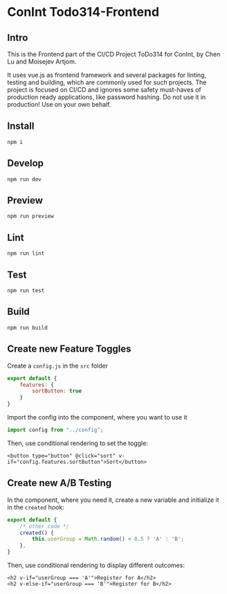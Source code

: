 # ConInt Todo314-Frontend

## Intro

This is the Frontend part of the CI/CD Project ToDo314 for ConInt, by Chen Lu and Moisejev Artjom.

It uses vue.js as frontend framework and several packages for linting, testing and building, which are commonly used for such projects. The project is focused on CI/CD and ignores some safety must-haves of production ready applications, like password hashing. Do not use it in production! Use on your own behalf. 

## Install

```
npm i
```

## Develop

```
npm run dev
```

## Preview

```
npm run preview
```

## Lint

```
npm run lint
```

## Test

```
npm run test
```

## Build

```
npm run build
```


## Create new Feature Toggles

Create a `config.js` in the `src` folder

```javascript
export default {
    features: {
        sortButton: true
    }
} 
```

Import the config into the component, where you want to use it

```javascript
import config from "../config";
```

Then, use conditional rendering to set the toggle:

```vue
<button type="button" @click="sort" v-if="config.features.sortButton">Sort</button>
```


## Create new A/B Testing

In the component, where you need it, create a new variable and initialize it in the `created` hook:

```javascript
export default {
    /* other code */
    created() {
        this.userGroup = Math.random() < 0.5 ? 'A' : 'B';
    },
}
```

Then, use conditional rendering to display different outcomes:

```vue
<h2 v-if="userGroup === 'A'">Register for A</h2>
<h2 v-else-if="userGroup === 'B'">Register for B</h2>
```